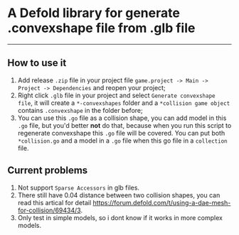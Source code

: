 # A Defold library for generate .convexshape file from .glb file

---
##  How to use it
1. Add release `.zip` file in your project file `game.project -> Main -> Project -> Dependencies` and reopen your project;
2. Right click `.glb` file in your project and select `Generate convexshape file`, it will create a `*-convexshapes` folder and a `*collision game object` contains `.convexshape` in the folder before;
3. You can use this `.go` file as a collision shape, you can add model in this `.go` file, but you'd better **not** do that, because when you run this script to regenerate convexshape this `.go` file will be covered. You can put both `*collision.go` and a model in a `.go` file when this go file in a `collection` file.

## Current problems
1. Not support `Sparse Accessors` in glb files.
2. There still have 0.04 distance between two collision shapes, you can read this artical for detail <https://forum.defold.com/t/using-a-dae-mesh-for-collision/69434/3>.
3. Only test in simple models, so i dont know if it works in more complex models.
